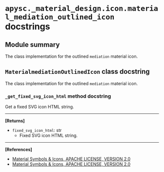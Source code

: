 # `apysc._material_design.icon.material_mediation_outlined_icon` docstrings

## Module summary

The class implementation for the outlined `mediation` material icon.

## `MaterialmediationOutlinedIcon` class docstring

The class implementation for the outlined `mediation` material icon.

### `_get_fixed_svg_icon_html` method docstring

Get a fixed SVG icon HTML string.<hr>

**[Returns]**

- `fixed_svg_icon_html`: str
  - Fixed SVG icon HTML string.

<hr>

**[References]**

- [Material Symbols & Icons, APACHE LICENSE, VERSION 2.0](https://fonts.google.com/icons?icon.size=24&icon.color=%23e8eaed)
- [Material Symbols & Icons, APACHE LICENSE, VERSION 2.0](https://www.apache.org/licenses/LICENSE-2.0.html)